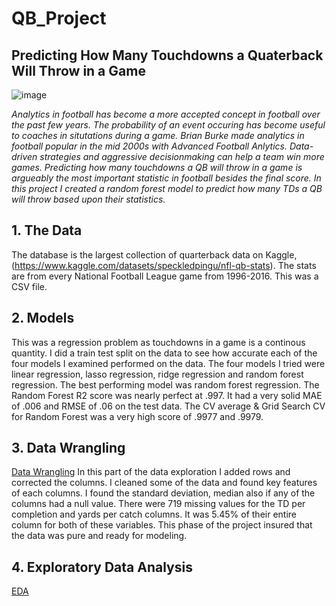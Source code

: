 # QB_Project
## Predicting How Many Touchdowns a Quaterback Will Throw in a Game

![image](https://user-images.githubusercontent.com/86930309/182204292-9bba47db-947a-47fd-acde-dfd9c76246f6.png)

   *Analytics in football has become a more accepted concept in football over the past few years. The probability of an event occuring has become useful to coaches in situtations during a game. Brian Burke made analytics in football popular in the mid 2000s with Advanced Football Anlytics.  Data-driven strategies and aggressive decisionmaking can help a team win more games. Predicting how many touchdowns a QB will throw in a game is argueably the most important statistic in football besides the final score. In this project I created a random forest model to predict how many TDs a QB will throw based upon their statistics.*

## 1. The Data
The database is the largest collection of quarterback data on Kaggle, (https://www.kaggle.com/datasets/speckledpingu/nfl-qb-stats). The stats are from every National Football League game from 1996-2016. This was a CSV file.

## 2. Models
This was a regression problem as touchdowns in a game is a continous quantity. I did a train test split on the data to see how accurate each of the four models I examined performed on the data. The four models I tried were linear regression, lasso regression, ridge regression and random forest regression. The best performing model was random forest regression.
The Random Forest R2 score was nearly perfect at .997. It had a very solid MAE of .006 and RMSE of .06 on the test data. The CV average & Grid Search CV for Random Forest was a very high score of .9977 and .9979.
	               
## 3. Data Wrangling
[Data Wrangling](https://github.com/GHASS19/QB_Project/blob/main/Notebooks/2.%20QB_Data_Wrangling.ipynb) 
In this part of the data exploration I added rows and corrected the columns. I cleaned some of the data and found key features of each columns. I found the standard deviation, median also if any of the columns had a null value. There were 719 missing values for the TD per completion and yards per catch columns. It was 5.45% of their entire column for both of these variables. This phase of the project insured that the data was pure and ready for modeling.

## 4. Exploratory Data Analysis
[EDA](https://github.com/GHASS19/QB_Project/blob/main/Notebooks/3.%20QB_EDA.ipynb)
